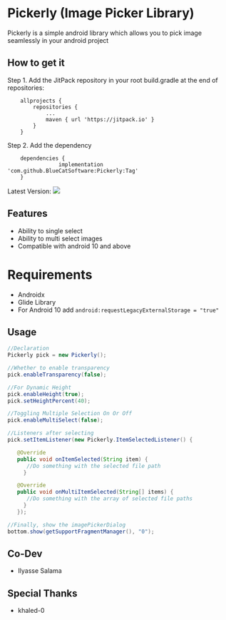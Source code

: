 # Pickerly (Image Picker Library)

Pickerly is a simple android library which allows you to pick image seamlessly in your android
project

## How to get it

Step 1. Add the JitPack repository in your root build.gradle at the end of repositories:

```
	allprojects {
		repositories {
			...
			maven { url 'https://jitpack.io' }
		}
	}
```

Step 2. Add the dependency

```
	dependencies {
                implementation 'com.github.BlueCatSoftware:Pickerly:Tag'
	}
```

Latest
Version: [![](https://jitpack.io/v/BlueCatSoftware/Pickerly.svg)](https://jitpack.io/#BlueCatSoftware/Pickerly)
## Features

- Ability to single select
- Ability to multi select images
- Compatible with android 10 and above

# Requirements

- Androidx
- Glide Library
- For Android 10 add `android:requestLegacyExternalStorage = "true"`

## Usage

``` java
//Declaration
Pickerly pick = new Pickerly();

//Whether to enable transparency
pick.enableTransparency(false);

//For Dynamic Height
pick.enableHeight(true);
pick.setHeightPercent(40);

//Toggling Multiple Selection On Or Off
pick.enableMultiSelect(false); 

//Listeners after selecting
pick.setItemListener(new Pickerly.ItemSelectedListener() {

   @Override
   public void onItemSelected(String item) {
      //Do something with the selected file path
     }

   @Override
   public void onMultiItemSelected(String[] items) {
      //Do something with the array of selected file paths
     }
   });

//Finally, show the imagePickerDialog
bottom.show(getSupportFragmentManager(), "0");
```

## Co-Dev
- Ilyasse Salama
## Special Thanks
- khaled-0
